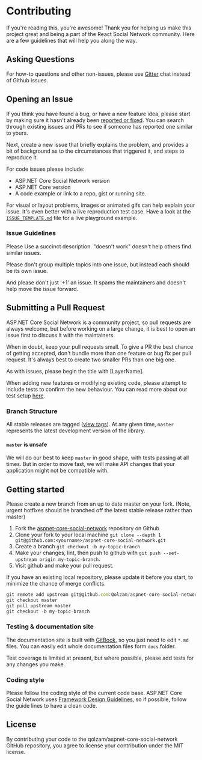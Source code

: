 # Contributing

If you're reading this, you're awesome! Thank you for helping us make this project great and being a part of the React Social Network community. Here are a few guidelines that will help you along the way.

## Asking Questions

For how-to questions and other non-issues, please use [Gitter](https://gitter.im/react-social-network/Lobby?utm_source=badge&utm_medium=badge&utm_campaign=pr-badge&utm_content=badge) chat instead of Github issues.

## Opening an Issue

If you think you have found a bug, or have a new feature idea, please start by making sure it hasn't already been [reported or fixed](https://github.com/Qolzam/aspnet-core-social-network/issues?utf8=%E2%9C%93&q=is:open+is:closed). You can search through existing issues and PRs to see if someone has reported one similar to yours.

Next, create a new issue that briefly explains the problem, and provides a bit of background as to the circumstances that triggered it, and steps to reproduce it.

For code issues please include:
* ASP.NET Core Social Network version
* ASP.NET Core version
* A code example or link to a repo, gist or running site.

For visual or layout problems, images or animated gifs can help explain your issue.
It's even better with a live reproduction test case. Have a look at the [`ISSUE_TEMPLATE.md`](https://github.com/Qolzam/aspnet-core-social-network/blob/master/.github/ISSUE_TEMPLATE.md) file for a live playground example.

### Issue Guidelines

Please Use a succinct description. "doesn't work" doesn't help others find similar issues.

Please don't group multiple topics into one issue, but instead each should be its own issue.

And please don't just '+1' an issue. It spams the maintainers and doesn't help move the issue forward.

## Submitting a Pull Request

ASP.NET Core Social Network is a community project, so pull requests are always welcome, but before working on a large change, it is best to open an issue first to discuss it with the maintainers.

When in doubt, keep your pull requests small. To give a PR the best chance of getting accepted, don't bundle more than one feature or bug fix per pull request. It's always best to create two smaller PRs than one big one.

As with issues, please begin the title with [LayerName].

When adding new features or modifying existing code, please attempt to include tests to confirm the new behaviour. You can read more about our test setup [here](https://qolzam.gitbooks.io/aspnet-core-social-network/layers/tests.html).

### Branch Structure

All stable releases are tagged ([view tags](https://github.com/Qolzam/aspnet-core-social-network/tags)). At any given time, `master` represents the latest development version of the library.

#### `master` is unsafe

We will do our best to keep `master` in good shape, with tests passing at all times. But in order to move fast, we will make API changes that your application might not be compatible with.

## Getting started

Please create a new branch from an up to date master on your fork. (Note, urgent hotfixes should be branched off the latest stable release rather than master)

1. Fork the [aspnet-core-social-network](https://github.com/Qolzam/aspnet-core-social-network) repository on Github
2. Clone your fork to your local machine `git clone --depth 1 git@github.com:<yourname>/aspnet-core-social-network.git`
3. Create a branch `git checkout -b my-topic-branch`
4. Make your changes, lint, then push to github with `git push --set-upstream origin my-topic-branch`.
5. Visit github and make your pull request.

If you have an existing local repository, please update it before you start, to minimize the chance of merge conflicts.
```js
git remote add upstream git@github.com:Qolzam/aspnet-core-social-network.git
git checkout master
git pull upstream master
git checkout -b my-topic-branch
```

### Testing & documentation site

The documentation site is built with [GitBook](https://www.gitbook.com/book/qolzam/aspnet-core-social-network/details), so you just need to edit `*.md` files. You can easily edit whole documentation files form `docs` folder.

Test coverage is limited at present, but where possible, please add tests for any changes you make.

### Coding style

Please follow the coding style of the current code base. ASP.NET Core Social Network uses [Framework Design Guidelines](https://docs.microsoft.com/en-us/dotnet/standard/design-guidelines/index), so if possible, follow the guide lines to have a clean code.

## License

By contributing your code to the qolzam/aspnet-core-social-network GitHub repository, you agree to license your contribution under the MIT license.

